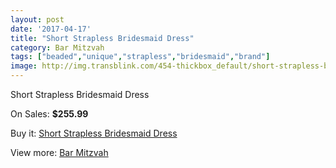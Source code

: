 ```yaml
---
layout: post
date: '2017-04-17'
title: "Short Strapless Bridesmaid Dress"
category: Bar Mitzvah
tags: ["beaded","unique","strapless","bridesmaid","brand"]
image: http://img.transblink.com/454-thickbox_default/short-strapless-bridesmaid-dress.jpg
---
```

Short Strapless Bridesmaid Dress

On Sales: **$255.99**
<a href="https://www.transblink.com/en/bar-mitzvah/120-short-strapless-bridesmaid-dress.html"><amp-img layout="responsive" width="600" height="600" src="//img.transblink.com/454-thickbox_default/short-strapless-bridesmaid-dress.jpg" alt="Short Strapless Bridesmaid Dress 0" /></a>
<a href="https://www.transblink.com/en/bar-mitzvah/120-short-strapless-bridesmaid-dress.html"><amp-img layout="responsive" width="600" height="600" src="//img.transblink.com/456-thickbox_default/short-strapless-bridesmaid-dress.jpg" alt="Short Strapless Bridesmaid Dress 1" /></a>
<a href="https://www.transblink.com/en/bar-mitzvah/120-short-strapless-bridesmaid-dress.html"><amp-img layout="responsive" width="600" height="600" src="//img.transblink.com/455-thickbox_default/short-strapless-bridesmaid-dress.jpg" alt="Short Strapless Bridesmaid Dress 2" /></a>

Buy it: [Short Strapless Bridesmaid Dress](https://www.transblink.com/en/bar-mitzvah/120-short-strapless-bridesmaid-dress.html "Short Strapless Bridesmaid Dress")

View more: [Bar Mitzvah](https://www.transblink.com/en/2-bar-mitzvah "Bar Mitzvah")